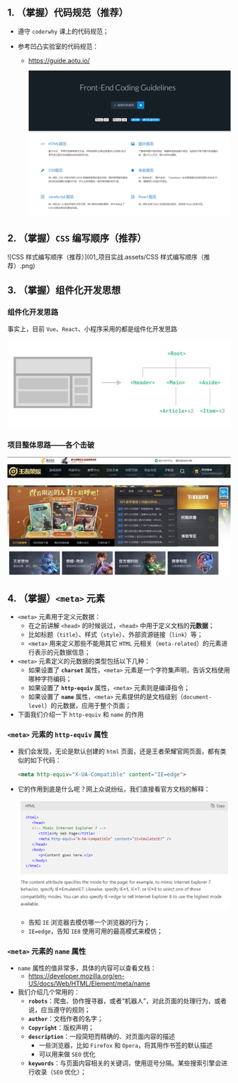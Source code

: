 ## 1. （掌握）代码规范（推荐）

- 遵守 `coderwhy` 课上的代码规范；

- 参考凹凸实验室的代码规范：

  - https://guide.aotu.io/

    ![image-20230108185826621](01_项目实战.assets/image-20230108185826621.png)

## 2. （掌握）`CSS` 编写顺序（推荐）

![CSS 样式编写顺序（推荐）](01_项目实战.assets/CSS 样式编写顺序（推荐）.png)

## 3. （掌握）组件化开发思想

### 组件化开发思路

事实上，目前 `Vue`、`React`、小程序采用的都是组件化开发思路

![组件树](01_项目实战.assets/components.7fbb3771.png)

### 项目整体思路——各个击破

![image-20230108215331528](01_项目实战.assets/image-20230108215331528.png)

![image-20230108215337357](01_项目实战.assets/image-20230108215337357.png)

## 4. （掌握）`<meta>` 元素

- `<meta>` 元素用于定义元数据：
  - 在之前讲解 `<head>` 的时候说过，`<head>` 中用于定义文档的**元数据**；
  - 比如标题（`title`）、样式（`style`）、外部资源链接（`link`）等；
  - `<meta>` 用来定义那些不能用其它 `HTML` 元相关（`meta-related`）的元素进行表示的元数据信息；
- `<meta>` 元素定义的元数据的类型包括以下几种：
  - 如果设置了 **`charset`** 属性，`<meta>` 元素是一个字符集声明，告诉文档使用哪种字符编码；
  - 如果设置了 **`http-equiv`** 属性，`<meta>` 元素则是编译指令；
  - 如果设置了 **`name`** 属性，`<meta>` 元素提供的是文档级别（`document-level`）的元数据，应用于整个页面；
- 下面我们介绍一下 `http-equiv` 和 `name` 的作用

### `<meta>` 元素的 `http-equiv` 属性

- 我们会发现，无论是默认创建的 `html` 页面，还是王者荣耀官网页面，都有类似的如下代码：

  ```html
  <meta http-equiv="X-UA-Compatible" content="IE=edge">
  ```

- 它的作用到底是什么呢？网上众说纷纭，我们直接看官方文档的解释：

  ![image-20230207222859336](01_项目实战.assets/image-20230207222859336.png)

  - 告知 `IE` 浏览器去模仿哪一个浏览器的行为；
  - `IE=edge`，告知 `IE8` 使用可用的最高模式来模仿；

### `<meta>` 元素的 `name` 属性

- `name` 属性的值非常多，具体的内容可以查看文档：
  - https://developer.mozilla.org/en-US/docs/Web/HTML/Element/meta/name
- 我们介绍几个常用的：
  - **`robots`**：爬虫、协作搜寻器，或者“机器人”，对此页面的处理行为，或者说，应当遵守的规则；
  - **`author`**：文档作者的名字；
  - **`Copyright`**：版权声明；
  - **`description`**：一段简短而精确的、对页面内容的描述
    - 一些浏览器，比如 `Firefox` 和 `Opera`，将其用作书签的默认描述
    - 可以用来做 `SEO` 优化
  - **`keywords`**：与页面内容相关的关键词，使用逗号分隔。某些搜索引擎会进行收录（`SEO` 优化）；

